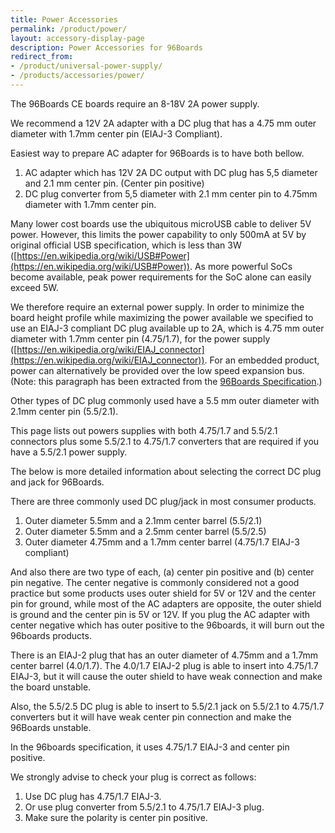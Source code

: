 ```yaml
---
title: Power Accessories
permalink: /product/power/
layout: accessory-display-page
description: Power Accessories for 96Boards
redirect_from:
- /product/universal-power-supply/
- /products/accessories/power/
---
```

The 96Boards CE boards require an 8-18V 2A power supply.

We recommend a 12V 2A adapter with a DC plug that has a 4.75 mm outer diameter with 1.7mm center pin (EIAJ-3 Compliant).

Easiest way to prepare AC adapter for 96Boards is to have both bellow.

1. AC adapter which has 12V 2A DC output with DC plug has 5,5 diameter and 2.1 mm center pin. (Center pin positive)
2. DC plug converter from 5,5 diameter with 2.1 mm center pin to 4.75mm diameter with 1.7mm center pin.

Many lower cost boards use the ubiquitous microUSB cable to deliver 5V power. However, this limits the power capability to only 500mA at 5V by original official USB specification, which is less than 3W ([https://en.wikipedia.org/wiki/USB#Power](https://en.wikipedia.org/wiki/USB#Power)). As more powerful SoCs become available, peak power requirements for the SoC alone can easily exceed 5W.

We therefore require an external power supply. In order to minimize the board height profile while maximizing the power available we specified to use an EIAJ-3 compliant DC plug available up to 2A, which is 4.75 mm outer diameter with 1.7mm center pin (4.75/1.7), for the power supply ([https://en.wikipedia.org/wiki/EIAJ_connector](https://en.wikipedia.org/wiki/EIAJ_connector)). For an embedded product, power can alternatively be provided over the low speed expansion bus. (Note: this paragraph has been extracted from the [96Boards Specification](/specifications/).)

Other types of DC plug commonly used have a 5.5 mm outer diameter with 2.1mm center pin (5.5/2.1).

This page lists out powers supplies with both 4.75/1.7 and 5.5/2.1 connectors plus some 5.5/2.1 to 4.75/1.7 converters that are required if you have a 5.5/2.1 power supply.

The below is more detailed information about selecting the correct DC plug and jack for 96Boards.

There are three commonly used DC plug/jack in most consumer products.

1.  Outer diameter 5.5mm and a 2.1mm center barrel (5.5/2.1)
2.  Outer diameter 5.5mm and a 2.5mm center barrel (5.5/2.5)
3.  Outer diameter 4.75mm and a 1.7mm center barrel (4.75/1.7 EIAJ-3 compliant)

And also there are two type of each, (a) center pin positive and (b) center pin negative. The center negative is commonly considered not a good practice but some products uses outer shield for 5V or 12V and the center pin for ground, while most of the AC adapters are opposite, the outer shield is ground and the center pin is 5V or 12V. If you plug the AC adapter with center negative which has outer positive to the 96boards, it will burn out the 96boards products.

There is an EIAJ-2 plug that has an outer diameter of 4.75mm and a 1.7mm center barrel (4.0/1.7). The 4.0/1.7 EIAJ-2 plug is able to insert into 4.75/1.7 EIAJ-3, but it will cause the outer shield to have weak connection and make the board unstable.

Also, the 5.5/2.5 DC plug is able to insert to 5.5/2.1 jack on 5.5/2.1 to 4.75/1.7 converters but it will have weak center pin connection and make the 96Boards unstable.

In the 96boards specification, it uses 4.75/1.7 EIAJ-3 and center pin positive.

We strongly advise to check your plug is correct as follows:

1.  Use DC plug has 4.75/1.7 EIAJ-3.
2.  Or use plug converter from 5.5/2.1 to 4.75/1.7 EIAJ-3 plug.
3.  Make sure the polarity is center pin positive.
